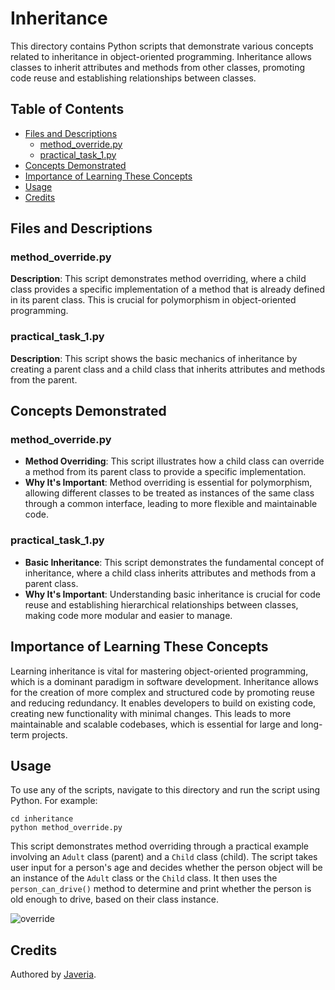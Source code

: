 # Inheritance

This directory contains Python scripts that demonstrate various concepts related to inheritance in object-oriented programming. Inheritance allows classes to inherit attributes and methods from other classes, promoting code reuse and establishing relationships between classes.

## Table of Contents
- [Files and Descriptions](#files-and-descriptions)
  - [method_override.py](#method_overridepy)
  - [practical_task_1.py](#practical_task_1py)
- [Concepts Demonstrated](#concepts-demonstrated)
- [Importance of Learning These Concepts](#importance-of-learning-these-concepts)
- [Usage](#usage)
- [Credits](#credits)

## Files and Descriptions

### method_override.py
**Description**: This script demonstrates method overriding, where a child class provides a specific implementation of a method that is already defined in its parent class. This is crucial for polymorphism in object-oriented programming.

### practical_task_1.py
**Description**: This script shows the basic mechanics of inheritance by creating a parent class and a child class that inherits attributes and methods from the parent.

## Concepts Demonstrated

### method_override.py
- **Method Overriding**: This script illustrates how a child class can override a method from its parent class to provide a specific implementation.
- **Why It's Important**: Method overriding is essential for polymorphism, allowing different classes to be treated as instances of the same class through a common interface, leading to more flexible and maintainable code.

### practical_task_1.py
- **Basic Inheritance**: This script demonstrates the fundamental concept of inheritance, where a child class inherits attributes and methods from a parent class.
- **Why It's Important**: Understanding basic inheritance is crucial for code reuse and establishing hierarchical relationships between classes, making code more modular and easier to manage.

## Importance of Learning These Concepts

Learning inheritance is vital for mastering object-oriented programming, which is a dominant paradigm in software development. Inheritance allows for the creation of more complex and structured code by promoting reuse and reducing redundancy. It enables developers to build on existing code, creating new functionality with minimal changes. This leads to more maintainable and scalable codebases, which is essential for large and long-term projects.

## Usage

To use any of the scripts, navigate to this directory and run the script using Python. For example:

    cd inheritance
    python method_override.py

This script demonstrates method overriding through a practical example involving an `Adult` class (parent) and a `Child` class (child). The script takes user input for a person's age and decides whether the person object will be an instance of the `Adult` class or the `Child` class. It then uses the `person_can_drive()` method to determine and print whether the person is old enough to drive, based on their class instance.

![override](https://github.com/javerria/codingTasks/assets/163902258/e472e4e4-2bb6-44aa-adda-855dd92f3641)


## Credits

Authored by [Javeria](https://www.linkedin.com/javerria).

